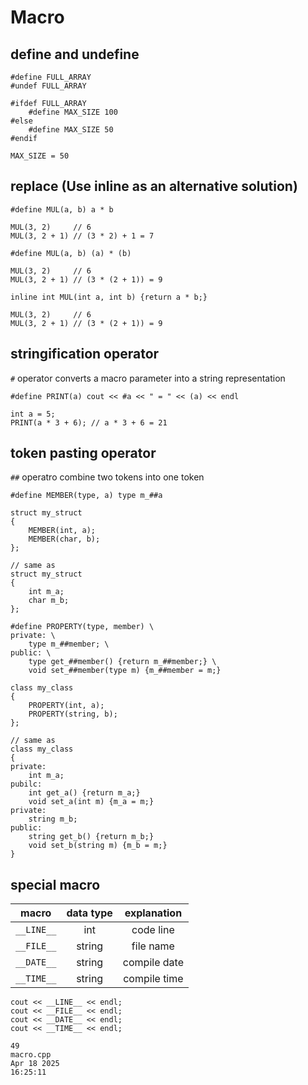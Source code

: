 # Macro
## define and undefine
```
#define FULL_ARRAY
#undef FULL_ARRAY

#ifdef FULL_ARRAY
    #define MAX_SIZE 100
#else
    #define MAX_SIZE 50
#endif

MAX_SIZE = 50
```
## replace (Use inline as an alternative solution)
```
#define MUL(a, b) a * b

MUL(3, 2)     // 6
MUL(3, 2 + 1) // (3 * 2) + 1 = 7

#define MUL(a, b) (a) * (b)

MUL(3, 2)     // 6
MUL(3, 2 + 1) // (3 * (2 + 1)) = 9

inline int MUL(int a, int b) {return a * b;}

MUL(3, 2)     // 6
MUL(3, 2 + 1) // (3 * (2 + 1)) = 9
```
## stringification operator
`#` operator converts a macro parameter into a string representation
```
#define PRINT(a) cout << #a << " = " << (a) << endl

int a = 5;
PRINT(a * 3 + 6); // a * 3 + 6 = 21
```
## token pasting operator
`##` operatro combine two tokens into one token
```
#define MEMBER(type, a) type m_##a

struct my_struct
{
    MEMBER(int, a);
    MEMBER(char, b);
};

// same as
struct my_struct
{
    int m_a;
    char m_b;
};
```
```
#define PROPERTY(type, member) \
private: \
	type m_##member; \
public: \
	type get_##member() {return m_##member;} \
	void set_##member(type m) {m_##member = m;}

class my_class
{
	PROPERTY(int, a);
	PROPERTY(string, b);
};

// same as
class my_class
{
private:
    int m_a;
pubilc:
    int get_a() {return m_a;}
    void set_a(int m) {m_a = m;}
private:
    string m_b;
public:
    string get_b() {return m_b;}
    void set_b(string m) {m_b = m;}
}
```
## special macro
|macro|data type|explanation|
|:-:|:-:|:-:|
|`__LINE__`|int|code line|
|`__FILE__`|string|file name|
|`__DATE__`|string|compile date|
|`__TIME__`|string|compile time|
```cpp=49
cout << __LINE__ << endl;
cout << __FILE__ << endl;
cout << __DATE__ << endl;
cout << __TIME__ << endl;
```
```
49
macro.cpp
Apr 18 2025
16:25:11
```